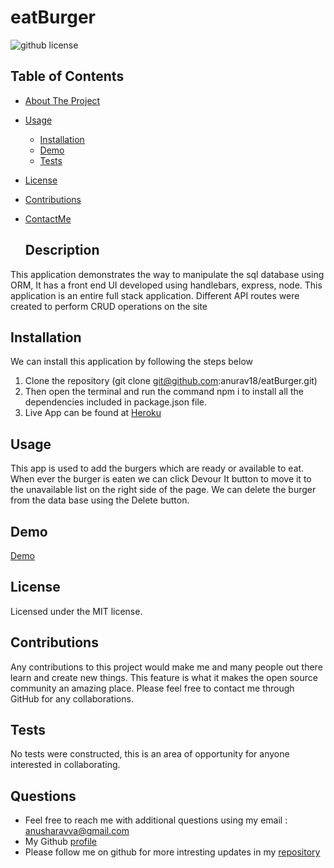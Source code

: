 # eatBurger

  ![github license](https://img.shields.io/badge/license-MIT-blue.svg)

  ## Table of Contents
  
- [About The Project](#description)
- [Usage](#usage)
  - [Installation](#installation)
  - [Demo](#demo)
  - [Tests](#tests)
- [License](#license)
- [Contributions](#contributions)
- [ContactMe](#questions)

  ## Description
 This application demonstrates the way to manipulate the sql database using ORM, It has a front end UI developed using handlebars, express, node. This application is an entire full stack application. Different API routes were created to perform CRUD operations on the site

  ## Installation
  We can install this application by following the steps below

  1. Clone the repository (git clone git@github.com:anurav18/eatBurger.git)
  2. Then open the terminal and run the command npm i to install all the dependencies included in package.json file.
  3. Live App can be found at [Heroku](https://vast-anchorage-62856.herokuapp.com/)

  ## Usage
  This app is used to add the burgers which are ready or available to eat. When ever the burger is eaten we can click Devour It button to move it to the unavailable list on the right side of the page. We can delete the burger from the data base using the Delete button. 

  ## Demo

  [Demo](/public/Demo/eatBurger.gif)

  ## License
  Licensed under the MIT license.

  ## Contributions
  Any contributions to this project would make me and many people out there learn and create new things. This feature is what it makes the open source community an amazing place. Please feel free to contact me through GitHub for any collaborations.

  ## Tests
  No tests were constructed, this is an area of opportunity for anyone interested in collaborating.

  ## Questions
  * Feel free to reach me with additional questions using my email : anusharavva@gmail.com
  * My Github [profile](https://anurav18.github.io/Portfolio/)
  * Please follow me on github for more intresting updates in my [repository](https://github.com/anurav18?tab=repositories)
  
